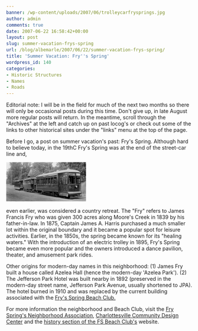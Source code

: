```yaml
---
banner: /wp-content/uploads/2007/06/trolleycarfrysprings.jpg
author: admin
comments: true
date: 2007-06-22 16:58:42+00:00
layout: post
slug: summer-vacation-frys-spring
url: /blog/albemarle/2007/06/22/summer-vacation-frys-spring/
title: 'Summer Vacation: Fry''s Spring'
wordpress_id: 140
categories:
- Historic Structures
- Names
- Roads
---
```


Editorial note: I will be in the field for much of the next two months so there will only be occasional posts during this time. Don't give up, in late August more regular posts will return. In the meantime, scroll through the "Archives" at the left and catch up on past locog's or check out some of the links to other historical sites under the "links" menu at the top of the page.




Before I go, a post on summer vacation's past: Fry's Spring. Although hard to believe today, in the 19thC Fry's Spring was at the end of the street-car line and, 

![Dukeâ€™s Trolley to Fryâ€™s Spring (Duke Collection, University of Virginia Library)](/wp-content/uploads/2007/06/trolleycarfrysprings.jpg)

even earlier, was considered a country retreat. The "Fry" refers to James Francis Fry who was given 300 acres along Moore's Creek in 1839 by his father-in-law. In 1875, Captain James A. Harris purchased a much smaller lot within the original boundary and it became a popular spot for leisure activities. Earlier, in the 1850s, the spring became known for its "healing waters." With the introduction of an electric trolley in 1895, Fry's Spring became even more popular and the owners introduced a dance pavilion, theater, and amusement park rides.  

Other origins for modern-day names in this neighborhood: (1) James Fry built a house called Azelea Hall (hence the modern-day 'Azelea Park'). (2) The Jefferson Park Hotel was built nearby in 1892 (preserved in the modern-day street name, Jefferson Park Avenue, usually shortened to JPA). The hotel burned in 1910 and was replaced by the current building associated with the [Fry's Spring Beach Club.](http://fsbc.net/)




For more information the neighborhood and Beach Club, visit the [Fry Spring's Neighborhood Association](http://avenue.org/fsna/news.html),  [Charlottesville Community Design Center](http://cvilledesign.org/neighborhoods//index.cfm/fuseaction/viewpage/page_id/58?CFID=&CFTOKEN=&) and the [history section of the FS Beach Club's](http://fsbc.net/about_history.html) website.



